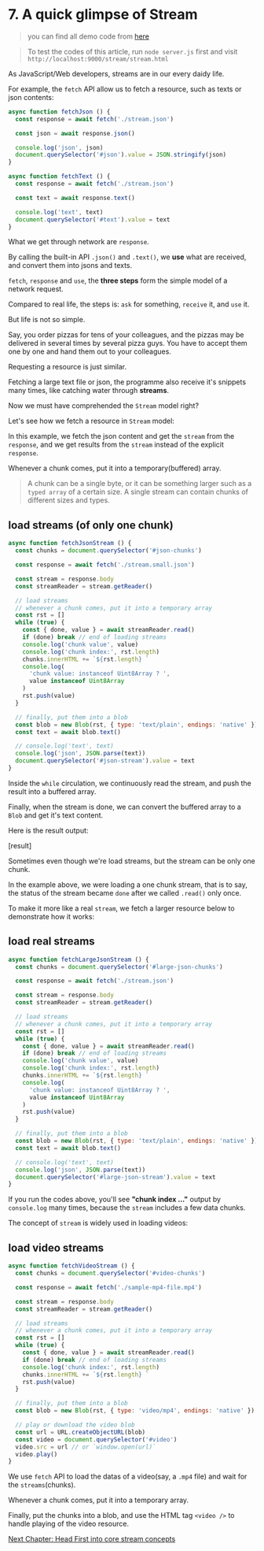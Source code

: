 # 7. A quick glimpse of Stream

> you can find all demo code from [here](./stream/stream.js)

> To test the codes of this article, run `node server.js` first and visit `http://localhost:9000/stream/stream.html`

As JavaScript/Web developers, streams are in our every daidy life.

For example, the `fetch` API allow us to fetch a resource, such as texts or json contents:

```javascript
async function fetchJson () {
  const response = await fetch('./stream.json')

  const json = await response.json()

  console.log('json', json)
  document.querySelector('#json').value = JSON.stringify(json)
}

async function fetchText () {
  const response = await fetch('./stream.json')

  const text = await response.text()

  console.log('text', text)
  document.querySelector('#text').value = text
}
```

What we get through network are `response`.

By calling the built-in API `.json()` and `.text()`, we **use** what are received, and convert them into jsons and texts.

`fetch`, `response` and `use`, the **three steps** form the simple model of a network request.

Compared to real life, the steps is: `ask` for something, `receive` it, and `use` it.

But life is not so simple.

Say, you order pizzas for tens of your colleagues, and the pizzas may be delivered in several times by several pizza guys. You have to accept them one by one and hand them out to your colleagues.

Requesting a resource is just similar.

Fetching a large text file or json, the programme also receive it's snippets many times, like catching water through **streams**.

Now we must have comprehended the `Stream` model right?

Let's see how we fetch a resource in `Stream` model:

In this example, we fetch the json content and get the `stream` from the `response`, and we get results from the `stream` instead of the explicit `response`.

Whenever a chunk comes, put it into a temporary(buffered) array.

> A chunk can be a single byte, or it can be something larger such as a `typed array` of a certain size. A single stream can contain chunks of different sizes and types.

## load streams (of only one chunk)

```javascript
async function fetchJsonStream () {
  const chunks = document.querySelector('#json-chunks')

  const response = await fetch('./stream.small.json')

  const stream = response.body
  const streamReader = stream.getReader()

  // load streams
  // whenever a chunk comes, put it into a temporary array
  const rst = []
  while (true) {
    const { done, value } = await streamReader.read()
    if (done) break // end of loading streams
    console.log('chunk value', value)
    console.log('chunk index:', rst.length)
    chunks.innerHTML += `${rst.length} `
    console.log(
      'chunk value: instanceof Uint8Array ? ',
      value instanceof Uint8Array
    )
    rst.push(value)
  }

  // finally, put them into a blob
  const blob = new Blob(rst, { type: 'text/plain', endings: 'native' })
  const text = await blob.text()

  // console.log('text', text)
  console.log('json', JSON.parse(text))
  document.querySelector('#json-stream').value = text
}
```

Inside the `while` circulation, we continuously read the stream, and push the result into a buffered array.

Finally, when the stream is done, we can convert the buffered array to a `Blob` and get it's text content.

Here is the result output:

[result]

Sometimes even though we're load streams, but the stream can be only one chunk.

In the example above, we were loading a one chunk stream, that is to say, the status of the stream became `done` after we called `.read()` only once.

To make it more like a real `stream`, we fetch a larger resource below to demonstrate how it works:

## load real streams

```javascript
async function fetchLargeJsonStream () {
  const chunks = document.querySelector('#large-json-chunks')

  const response = await fetch('./stream.json')

  const stream = response.body
  const streamReader = stream.getReader()

  // load streams
  // whenever a chunk comes, put it into a temporary array
  const rst = []
  while (true) {
    const { done, value } = await streamReader.read()
    if (done) break // end of loading streams
    console.log('chunk value', value)
    console.log('chunk index:', rst.length)
    chunks.innerHTML += `${rst.length} `
    console.log(
      'chunk value: instanceof Uint8Array ? ',
      value instanceof Uint8Array
    )
    rst.push(value)
  }

  // finally, put them into a blob
  const blob = new Blob(rst, { type: 'text/plain', endings: 'native' })
  const text = await blob.text()

  // console.log('text', text)
  console.log('json', JSON.parse(text))
  document.querySelector('#large-json-stream').value = text
}
```

If you run the codes above, you'll see **"chunk index ..."** output by `console.log` many times, because the `stream` includes a few data chunks.

The concept of `stream` is widely used in loading videos:

## load video streams

```javascript
async function fetchVideoStream () {
  const chunks = document.querySelector('#video-chunks')

  const response = await fetch('./sample-mp4-file.mp4')

  const stream = response.body
  const streamReader = stream.getReader()

  // load streams
  // whenever a chunk comes, put it into a temporary array
  const rst = []
  while (true) {
    const { done, value } = await streamReader.read()
    if (done) break // end of loading streams
    console.log('chunk index:', rst.length)
    chunks.innerHTML += `${rst.length} `
    rst.push(value)
  }

  // finally, put them into a blob
  const blob = new Blob(rst, { type: 'video/mp4', endings: 'native' })

  // play or download the video blob
  const url = URL.createObjectURL(blob)
  const video = document.querySelector('#video')
  video.src = url // or `window.open(url)`
  video.play()
}
```

We use `fetch` API to load the datas of a video(say, a `.mp4` file) and wait for the `streams`(chunks).

Whenever a chunk comes, put it into a temporary array.

Finally, put the chunks into a blob, and use the HTML tag `<video />` to handle playing of the video resource.

[Next Chapter: Head First into core stream concepts](./learn-stream-core-concepts.md)
